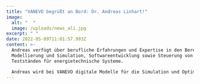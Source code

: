 ```yaml
---
title: "VANEVO begrüßt an Bord: Dr. Andreas Linhart!"
image:
  alt: "  "
  image: /uploads/news_ali.jpg
excerpt: " "
date: 2022-05-09T11:01:57.993Z
content: >-
  Andreas verfügt über berufliche Erfahrungen und Expertise in den Bereichen
  Modellierung und Simulation, Softwareentwicklung sowie Steuerung von
  Testständen für energietechnische Systeme.

  Andreas wird bei VANEVO digitale Modelle für die Simulation und Optimierung der Stacks sowie die Steuerung von Redox-Flow-Einheiten entwickeln.
---
```

